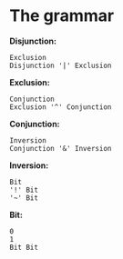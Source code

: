 # The grammar

**Disjunction:**

`````` 
Exclusion
Disjunction '|' Exclusion
``````

**Exclusion:**

```````
Conjunction
Exclusion '^' Conjunction
```````

**Conjunction:**

``````
Inversion
Conjunction '&' Inversion
``````

**Inversion:**

``````
Bit
'!' Bit
'~' Bit
``````

**Bit:**

`````` 
0
1
Bit Bit
``````

